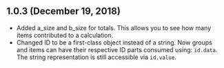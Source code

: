 ## 1.0.3 (December 19, 2018)

- Added a_size and b_size for totals.  This allows you to see how many items contributed to a calculation.
- Changed ID to be a first-class object instead of a string.  Now groups and items can have their respective ID parts consumed using: ```id.data```.  The string representation is still accessible via  ```id.value```.
